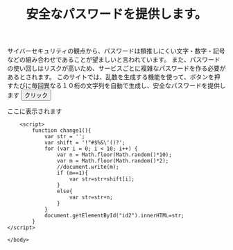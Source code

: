 <html>
    <head>
        <meta charset="utf-8">
    </head>
    <body>
        <header>
            <h1>安全なパスワードを提供します。</h1>
        </header>
        <p>サイバーセキュリティの観点から、パスワードは類推しにくい文字・数字・記号などの組み合わせであることが望ましいと言われています。
                また、パスワードの使い回しはリスクが高いため、サービスごとに複雑なパスワードを作る必要があるとされます。
                このサイトでは、乱数を生成する機能を使って、ボタンを押すたびに毎回異なる１０桁の文字列を自動で生成し、安全なパスワードを提供します
        <button onclick="change1();">クリック</button>
        <p id="id2">ここに表示されます</p>

        <script>
            function change1(){
                var str = '';
                var shift = '!"#$%&\'()?';
                for (var i = 0; i < 10; i++) {
                    var n = Math.floor(Math.random()*10);
                    var m = Math.floor(Math.random()*2);
                    //document.write(m);
                    if (m==1){
                        var str=str+shift[i];
                    }
                    else{
                        var str=str+n;
                    }
                }
                document.getElementById("id2").innerHTML=str;
            }
    </script>

    </body>
</html>
